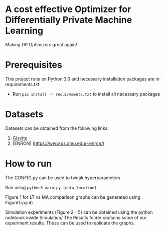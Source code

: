 # A cost effective Optimizer for Differentially Private Machine Learning
Making DP Optimizers great again!

Prerequisites
===
This project runs on Python 3.6 and necessary installation packages are in requirements.txt
* Run `pip install -r requirements.txt` to install all necessary packages

Datasets
===

Datasets can be obtained from the following links:
1. [Gisette](https://archive.ics.uci.edu/ml/datasets/Gisette)
2. [ENRON] (https://www.cs.cmu.edu/~enron/)


How to run
===
The CONFIG.py can be used to tweak hyperparameters

Run using `python3 main.py [data_location]` 

Figure 1 for LT vs MA comparison graphs can be generated using Figure1.ipynb

Simulation experiments (Figure 2 - 5) can be obtained using the python notebook inside Simulation/
The Results folder contains some of our experiment results. These can be used to replicate the graphs.
